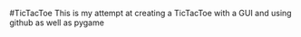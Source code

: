 #TicTacToe 
This is my attempt at creating a TicTacToe with a GUI and using github as well as pygame

